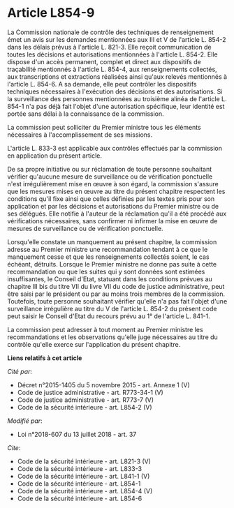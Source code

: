 # Article L854-9

La Commission nationale de contrôle des techniques de renseignement émet un avis sur les demandes mentionnées aux III et V de
l'article L. 854-2 dans les délais prévus à l'article L. 821-3. Elle reçoit communication de toutes les décisions et
autorisations mentionnées à l'article L. 854-2. Elle dispose d'un accès permanent, complet et direct aux dispositifs de
traçabilité mentionnés à l'article L. 854-4, aux renseignements collectés, aux transcriptions et extractions réalisées ainsi
qu'aux relevés mentionnés à l'article L. 854-6. A sa demande, elle peut contrôler les dispositifs techniques nécessaires à
l'exécution des décisions et des autorisations. Si la surveillance des personnes mentionnées au troisième alinéa de l'article
L. 854-1 n'a pas déjà fait l'objet d'une autorisation spécifique, leur identité est portée sans délai à la connaissance de la
commission. 

La commission peut solliciter du Premier ministre tous les éléments nécessaires à l'accomplissement de ses missions. 

L'article L. 833-3 est applicable aux contrôles effectués par la commission en application du présent article. 

De sa propre initiative ou sur réclamation de toute personne souhaitant vérifier qu'aucune mesure de surveillance ou de
vérification ponctuelle n'est irrégulièrement mise en œuvre à son égard, la commission s'assure que les mesures mises en
œuvre au titre du présent chapitre respectent les conditions qu'il fixe ainsi que celles définies par les textes pris pour
son application et par les décisions et autorisations du Premier ministre ou de ses délégués. Elle notifie à l'auteur de la
réclamation qu'il a été procédé aux vérifications nécessaires, sans confirmer ni infirmer la mise en œuvre de mesures de
surveillance ou de vérification ponctuelle. 

Lorsqu'elle constate un manquement au présent chapitre, la commission adresse au Premier ministre une recommandation tendant
à ce que le manquement cesse et que les renseignements collectés soient, le cas échéant, détruits. Lorsque le Premier
ministre ne donne pas suite à cette recommandation ou que les suites qui y sont données sont estimées insuffisantes, le
Conseil d'Etat, statuant dans les conditions prévues au chapitre III bis du titre VII du livre VII du code de justice
administrative, peut être saisi par le président ou par au moins trois membres de la commission. Toutefois, toute personne
souhaitant vérifier qu'elle n'a pas fait l'objet d'une surveillance irrégulière au titre du V de l'article L. 854-2 du
présent code peut saisir le Conseil d'Etat du recours prévu au 1° de l'article L. 841-1. 

La commission peut adresser à tout moment au Premier ministre les recommandations et les observations qu'elle juge
nécessaires au titre du contrôle qu'elle exerce sur l'application du présent chapitre.

**Liens relatifs à cet article**

_Cité par_:

  - Décret n°2015-1405 du 5 novembre 2015 - art. Annexe 1 (V)
  - Code de justice administrative - art. R773-34-1 (V)
  - Code de justice administrative - art. R773-7 (V)
  - Code de la sécurité intérieure - art. L854-2 (V)

_Modifié par_:

  - Loi n°2018-607 du 13 juillet 2018 - art. 37

_Cite_:

  - Code de la sécurité intérieure - art. L821-3 (V)
  - Code de la sécurité intérieure - art. L833-3
  - Code de la sécurité intérieure - art. L841-1 (V)
  - Code de la sécurité intérieure - art. L854-1
  - Code de la sécurité intérieure - art. L854-4 (V)
  - Code de la sécurité intérieure - art. L854-6
